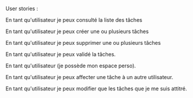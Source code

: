 User stories :

En tant qu'utilisateur je peux consulté la liste des tâches  

En tant qu'utilisateur je peux créer une ou plusieurs tâches  

En tant qu'utilisateur je peux supprimer une ou plusieurs tâches  

En tant qu'utilisateur je peux validé la tâches.  

En tant qu'utilisateur (je possède mon espace perso).  

En tant qu'utilisateur je peux affecter une tâche à un autre utilisateur.

En tant qu'utilisateur je peux modifier que les tâches que je me suis attitré.
